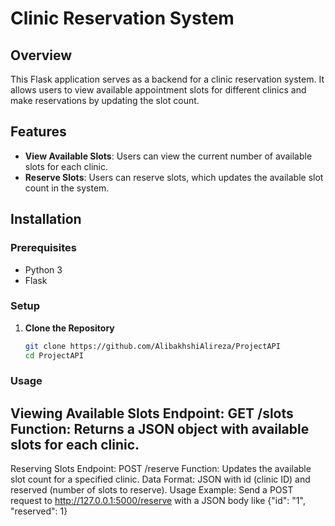 # Clinic Reservation System

## Overview
This Flask application serves as a backend for a clinic reservation system. It allows users to view available appointment slots for different clinics and make reservations by updating the slot count.

## Features
- **View Available Slots**: Users can view the current number of available slots for each clinic.
- **Reserve Slots**: Users can reserve slots, which updates the available slot count in the system.

## Installation

### Prerequisites
- Python 3
- Flask

### Setup
1. **Clone the Repository**
   ```bash
   git clone https://github.com/AlibakhshiAlireza/ProjectAPI
   cd ProjectAPI

### Usage
Viewing Available Slots
Endpoint: GET /slots
Function: Returns a JSON object with available slots for each clinic.
---
Reserving Slots
Endpoint: POST /reserve
Function: Updates the available slot count for a specified clinic.
Data Format: JSON with id (clinic ID) and reserved (number of slots to reserve).
Usage Example: Send a POST request to http://127.0.0.1:5000/reserve with a JSON body like {"id": "1", "reserved": 1}
